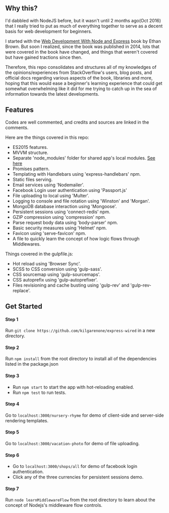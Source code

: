 ## Why this?

I'd dabbled with NodeJS before, but it wasn't until 2 months ago(Oct 2016) that I really tried to put as much of everything together to serve as a decent basis for web development for beginners.

I started with the [Web Development With Node and Express](https://github.com/EthanRBrown/web-development-with-node-and-express) book by Ethan Brown. But soon I realized, since the book was published in 2014, lots that were covered in the book have changed, and things that weren't covered but have gained tractions since then. 

Therefore, this repo consolidates and structures all of my knowledges of the opinions/experiences from StackOverflow's users, blog posts, and official docs regarding various aspects of the book, libraries and more, hoping that this would ease a beginner's learning experience that could get somewhat overwhelming like it did for me trying to catch up in the sea of information towards the latest developments.

## Features
Codes are well commented, and credits and sources are linked in the comments.

Here are the things covered in this repo:
- ES2015 features.
- MVVM structure.
- Separate 'node_modules' folder for shared app's local modules. [See here](https://stackoverflow.com/questions/10860244/how-to-make-the-require-in-node-js-to-be-always-relative-to-the-root-folder-of-t/24461606#24461606)
- Promises pattern.
- Templating with Handlebars using 'express-handlebars' npm.
- Static files serving. 
- Email services using 'Nodemailer'.
- Facebook Login user authentication using 'Passport.js'
- File uploading to local using 'Multer'.
- Logging to console and file rotation using 'Winston' and 'Morgan'.
- MongoDB database interaction using 'Mongoose'.
- Persistent sessions using 'connect-redis' npm.
- GZIP compression using 'compression' npm.
- Parse request body data using 'body-parser' npm.
- Basic security measures using 'Helmet' npm.
- Favicon using 'serve-favicon' npm.
- A file to quickly learn the concept of how logic flows through Middlewares.

Things covered in the gulpfile.js:
- Hot reload using 'Browser Sync'.
- SCSS to CSS conversion using 'gulp-sass'.
- CSS sourcemap using 'gulp-sourcemaps'.
- CSS autoprefix using 'gulp-autoprefixer'.
- Files revisioning and cache busting using 'gulp-rev' and 'gulp-rev-replace'.

## Get Started
#### Step 1
Run `git clone https://github.com/kilgarenone/express-wired` in a new directory.
#### Step 2
Run `npm install` from the root directory to install all of the dependencies listed in the package.json
#### Step 3
- Run `npm start` to start the app with hot-reloading enabled.
- Run `npm test` to run tests.
#### Step 4
Go to `localhost:3000/nursery-rhyme` for demo of client-side and server-side rendering templates.
#### Step 5
Go to `localhost:3000/vacation-photo` for demo of file uploading.
#### Step 6
- Go to `localhost:3000/shops/all` for demo of facebook login authentication.
- Click any of the three currencies for persistent sessions demo.
#### Step 7
Run `node learnMiddlewareFlow` from the root directory to learn about the concept of Nodejs's middleware flow controls.
